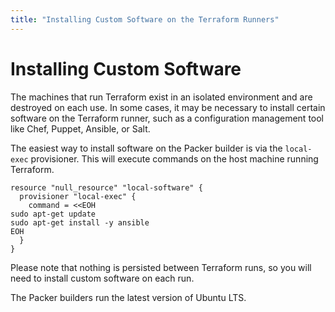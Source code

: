 ```yaml
---
title: "Installing Custom Software on the Terraform Runners"
---
```


# Installing Custom Software

The machines that run Terraform exist in an isolated environment and are
destroyed on each use. In some cases, it may be necessary to install certain
software on the Terraform runner, such as a configuration management tool like
Chef, Puppet, Ansible, or Salt.

The easiest way to install software on the Packer builder is via the
`local-exec` provisioner. This will execute commands on the host machine running
Terraform.

    resource "null_resource" "local-software" {
      provisioner "local-exec" {
        command = <<EOH
    sudo apt-get update
    sudo apt-get install -y ansible
    EOH
      }
    }

Please note that nothing is persisted between Terraform runs, so you will need
to install custom software on each run.

The Packer builders run the latest version of Ubuntu LTS.
